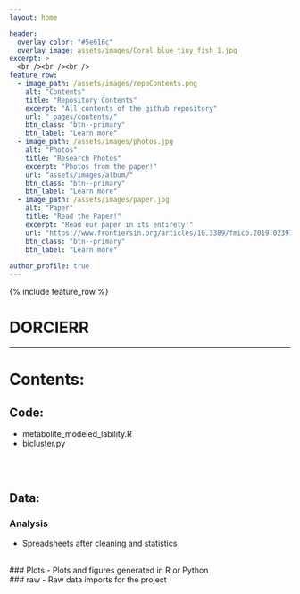 ```yaml
---
layout: home

header:
  overlay_color: "#5e616c"
  overlay_image: assets/images/Coral_blue_tiny_fish_1.jpg
excerpt: >
  <br /><br /><br />
feature_row:
  - image_path: /assets/images/repoContents.png
    alt: "Contents"
    title: "Repository Contents"
    excerpt: "All contents of the github repository"
    url: "_pages/contents/"
    btn_class: "btn--primary"
    btn_label: "Learn more"
  - image_path: /assets/images/photos.jpg
    alt: "Photos"
    title: "Research Photos"
    excerpt: "Photos from the paper!"
    url: "assets/images/album/"
    btn_class: "btn--primary"
    btn_label: "Learn more"
  - image_path: /assets/images/paper.jpg
    alt: "Paper"
    title: "Read the Paper!"
    excerpt: "Read our paper in its entirety!"
    url: "https://www.frontiersin.org/articles/10.3389/fmicb.2019.02397/"
    btn_class: "btn--primary"
    btn_label: "Learn more"    
    
author_profile: true  
---
```


{% include feature_row %}

# DORCIERR

*****
# Contents:
## Code:
- metabolite_modeled_lability.R
- bicluster.py

<br /><br />
## Data:
### Analysis
- Spreadsheets after cleaning and statistics

<br />
### Plots
- Plots and figures generated in R or Python

<br />
### raw
- Raw data imports for the project